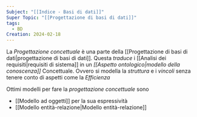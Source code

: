 ```yaml
---
Subject: "[[Indice - Basi di dati]]"
Super Topic: "[[Progettazione di basi di dati]]"
tags:
  - BD
Creation: 2024-02-18
---
```

La _Progettazione concettuale_ è una parte della [[Progettazione di basi di dati|progettazione di basi di dati]].
Questa _traduce_ i [[Analisi dei requisiti|requisiti di sistema]] in un _[[Aspetto ontologico|modello della conoscenza]]_ Concettuale. 
Ovvero si modella la _struttura_ e i _vincoli_  senza tenere conto di aspetti come la _Efficienza_

Ottimi modelli per fare la _progettazione concettuale_ sono 
- [[Modello ad oggetti]] per la sua espressività
- [[Modello entità-relazione|Modello entità-relazione]]


